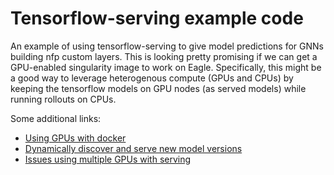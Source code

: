 # Tensorflow-serving example code

An example of using tensorflow-serving to give model predictions for GNNs building nfp custom layers. This is looking pretty promising if we can get a GPU-enabled singularity image to work on Eagle. Specifically, this might be a good way to leverage heterogenous compute (GPUs and CPUs) by keeping the tensorflow models on GPU nodes (as served models) while running rollouts on CPUs.

Some additional links:
- [Using GPUs with docker](https://www.tensorflow.org/tfx/serving/docker#serving_with_docker_using_your_gpu)
- [Dynamically discover and serve new model versions](https://www.tensorflow.org/tfx/serving/serving_advanced)
- [Issues using multiple GPUs with serving](https://github.com/tensorflow/serving/issues/311)
